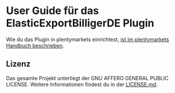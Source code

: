 
# User Guide für das ElasticExportBilligerDE Plugin

<div class="alert alert-info" role="alert">
  Wie du das Plugin in plentymarkets einrichtest, <a href="https://knowledge.plentymarkets.com/de-de/manual/main/maerkte/billiger-de.html" target="_blank">ist im plentymarkets Handbuch beschrieben</a>.
</div>

## Lizenz

Das gesamte Projekt unterliegt der GNU AFFERO GENERAL PUBLIC LICENSE. Weitere Informationen findest du in der [LICENSE.md](https://github.com/plentymarkets/plugin-elastic-export-billiger-de/blob/master/LICENSE.md).
